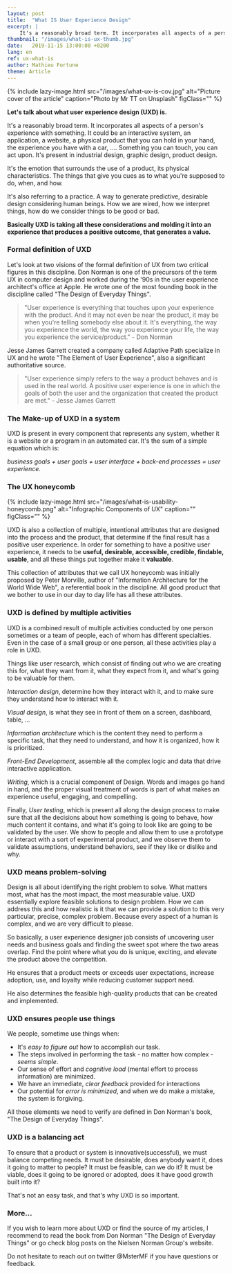 ```yaml
---
layout: post
title:  "What IS User Experience Design"
excerpt: |
    It's a reasonably broad term. It incorporates all aspects of a person's experience with something. It could be an interactive system, an application, a website, a physical product that you can hold in your hand, the experience you have with a car, ...
thumbnail: "/images/what-is-ux-thumb.jpg"
date:   2019-11-15 13:00:00 +0200
lang: en
ref: ux-what-is
author: Mathieu Fortune
theme: Article
---
```


{% include lazy-image.html src="/images/what-ux-is-cov.jpg" alt="Picture cover of the article" caption="Photo by Mr TT on Unsplash" figClass="" %}

__Let's talk about what user experience design (UXD) is.__
 
It's a reasonably broad term. It incorporates all aspects of a person's experience with something. It could be an interactive system, an application, a website, a physical product that you can hold in your hand, the experience you have with a car, .... Something you can touch, you can act upon. It's present in industrial design, graphic design, product design.

It's the emotion that surrounds the use of a product, its physical characteristics. The things that give you cues as to what you're supposed to do, when, and how.

It's also referring to a practice. A way to generate predictive, desirable design considering human beings. How we are wired, how we interpret things, how do we consider things to be good or bad.
 
__Basically UXD is taking all these considerations and molding it into an experience that produces a positive outcome, that generates a value.__
 
### Formal definition of UXD
 
Let's look at two visions of the formal definition of UX from two critical figures in this discipline.
Don Norman is one of the precursors of the term UX in computer design and worked during the '90s in the user experience architect's office at Apple. He wrote one of the most founding book in the discipline called "The Design of Everyday Things".

<blockquote> "User experience is everything that touches upon your experience with the product. And it may not even be near the product, it may be when you're telling somebody else about it. It's everything, the way you experience the world, the way you experience your life, the way you experience the service/product." - Don Norman</blockquote>
 
Jesse James Garrett created a company called Adaptive Path specialize in UX and he wrote "The Element of User Experience", also a significant authoritative source.


<blockquote> "User experience simply refers to the way a product behaves and is used in the real world. A positive user experience is one in which the goals of both the user and the organization that created the product are met." - Jesse James Garrett</blockquote>
 
### The Make-up of UXD in a system
 
UXD is present in every component that represents any system, whether it is a website or a program in an automated car. It's the sum of a simple equation which is:

*business goals + user goals + user interface + back-end processes = user experience.*
 
### The UX honeycomb

{% include lazy-image.html src="/images/what-is-usability-honeycomb.png" alt="Infographic Components of UX" caption="" figClass="" %}

UXD is also a collection of multiple, intentional attributes that are designed into the process and the product, that determine if the final result has a positive user experience. In order for something to have a positive user experience, it needs to be __useful, desirable, accessible, credible, findable, usable__, and all these things put together make it __valuable__.

‍This collection of attributes that we call UX honeycomb was initially proposed by Peter Morville, author of "Information Architecture for the World Wide Web", a referential book in the discipline. All good product that we bother to use in our day to day life has all these attributes.
 
### UXD is defined by multiple activities
 
UXD is a combined result of multiple activities conducted by one person sometimes or a team of people, each of whom has different specialties. Even in the case of a small group or one person, all these activities play a role in UXD.

Things like user research, which consist of finding out who we are creating this for, what they want from it, what they expect from it, and what's going to be valuable for them.

*Interaction design*, determine how they interact with it, and to make sure they understand how to interact with it.

*Visual design*, is what they see in front of them on a screen, dashboard, table, …

*Information architecture* which is the content they need to perform a specific task, that they need to understand, and how it is organized, how it is prioritized.

*Front-End Development*, assemble all the complex logic and data that drive interactive application.

*Writing*, which is a crucial component of Design. Words and images go hand in hand, and the proper visual treatment of words is part of what makes an experience useful, engaging, and compelling.

Finally, *User testing*, which is present all along the design process to make sure that all the decisions about how something is going to behave, how much content it contains, and what it's going to look like are going to be validated by the user. We show to people and allow them to use a prototype or interact with a sort of experimental product, and we observe them to validate assumptions, understand behaviors, see if they like or dislike and why.
 
### UXD means problem-solving
 
Design is all about identifying the right problem to solve. What matters most, what has the most impact, the most measurable value. UXD essentially explore feasible solutions to design problem. How we can address this and how realistic is it that we can provide a solution to this very particular, precise, complex problem. Because every aspect of a human is complex, and we are very difficult to please.

So basically, a user experience designer job consists of uncovering user needs and business goals and finding the sweet spot where the two areas overlap. Find the point where what you do is unique, exciting, and elevate the product above the competition.

He ensures that a product meets or exceeds user expectations, increase adoption, use, and loyalty while reducing customer support need.

He also determines the feasible high-quality products that can be created and implemented.
 
### UXD ensures people use things
 
We people, sometime use things when:
- It's *easy to figure out* how to accomplish our task.
- The steps involved in performing the task - no matter how complex - *seems simple*.
- Our sense of effort and *cognitive load* (mental effort to process information) are minimized.
- We have an immediate, *clear feedback* provided for interactions
- Our potential for *error is minimized*, and when we do make a mistake, the system is forgiving.
 
All those elements we need to verify are defined in Don Norman's book, "The Design of Everyday Things".
 
### UXD is a balancing act
 
To ensure that a product or system is innovative(successful), we must balance competing needs.
It must be desirable, does anybody want it, does it going to matter to people?
It must be feasible, can we do it?
It must be viable, does it going to be ignored or adopted, does it have good growth built into it?
 
That's not an easy task, and that's why UXD is so important.
‍
### More...
If you wish to learn more about UXD or find the source of my articles, I recommend to read the book from Don Norman "The Design of Everyday Things" or go check blog posts on the Nielsen Norman Group's website.

Do not hesitate to reach out on twitter @MsterMF if you have questions or feedback.
